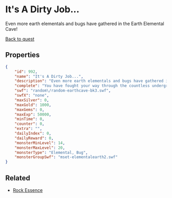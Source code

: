 # It's A Dirty Job...

Even more earth elementals and bugs have gathered in the Earth Elemental Cave!

[Back to quest](../quests.md)

## Properties

```json
{
    "id": 992,
    "name": "It's A Dirty Job...",
    "description": "Even more earth elementals and bugs have gathered in the Earth Elemental Cave!",
    "complete": "You have fought your way through the countless underground perils of the Earth Elemental cave and stand victorious in the bright sunlight... but you really could use a bath.",
    "swf": "random\/random-earthcave-bk3.swf",
    "swfX": "none",
    "maxSilver": 0,
    "maxGold": 1000,
    "maxGems": 0,
    "maxExp": 50000,
    "minTime": 0,
    "counter": 0,
    "extra": "",
    "dailyIndex": 0,
    "dailyReward": 0,
    "monsterMinLevel": 14,
    "monsterMaxLevel": 20,
    "monsterType": "Elemental, Bug",
    "monsterGroupSwf": "mset-elementalearth2.swf"
}
```

## Related

- [Rock Essence](../items/8155-rock-essence.md)

